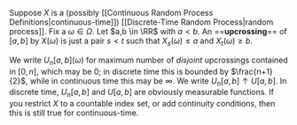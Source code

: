 Suppose $X$ is a (possibly [[Continuous Random Process Definitions|continuous-time]]) [[Discrete-Time Random Process|random process]]. Fix a $\omega \in \Omega$. Let $a,b \in \RR$ with $a < b$. An ==**upcrossing**== of $[a,b]$ by $X(\omega)$ is just a pair $s < t$ such that $X_s(\omega) \leq a$ and $X_t(\omega) \geq b$.

We write $U_n[a,b](\omega)$ for maximum number of *disjoint* upcrossings contained in $[0,n]$, which may be $0$; in discrete time this is bounded by $\frac{n+1}{2}$, while in continuous time this may be $\infty$. We write $U_n[a,b]\uparrow U[a,b]$. In discrete time, $U_n[a,b]$ and $U[a,b]$ are obviously measurable functions. If you restrict $X$ to a countable index set, or add continuity conditions, then this is still true for continuous-time.